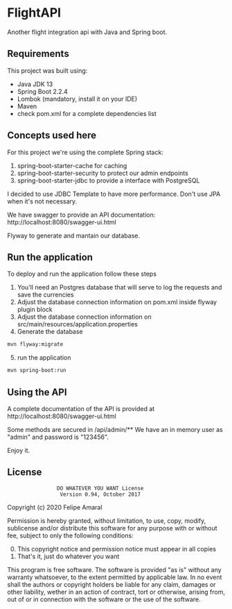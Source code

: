# FlightAPI

Another flight integration api with Java and Spring boot.

## Requirements
This project was built using:
- Java JDK 13
- Spring Boot 2.2.4
- Lombok (mandatory, install it on your IDE)
- Maven
- check pom.xml for a complete dependencies list

## Concepts used here
For this project we're using the complete Spring stack:
1. spring-boot-starter-cache for caching 
2. spring-boot-starter-security to protect our admin endpoints
3. spring-boot-starter-jdbc to provide a interface with PostgreSQL

I decided to use JDBC Template to have more performance. Don't use JPA when it's not necessary.

We have swagger to provide an API documentation:
http://localhost:8080/swagger-ui.html

Flyway to generate and mantain our database.

## Run the application
To deploy and run the application follow these steps
1. You'll need an Postgres database that will serve to log the requests and save the currencies
2. Adjust the database connection information on pom.xml inside flyway plugin block
3. Adjust the database connection information on src/main/resources/application.properties
4. Generate the database
```bash
mvn flyway:migrate
```
5. run the application
```bash
mvn spring-boot:run
```

## Using the API
A complete documentation of the API is provided at http://localhost:8080/swagger-ui.html

Some methods are secured in /api/admin/**
We have an in memory user as "admin" and password is "123456".

Enjoy it.


## License
                    DO WHATEVER YOU WANT License
                     Version 0.94, October 2017

Copyright (c) 2020 Felipe Amaral

Permission is hereby granted, without limitation, to use, copy, modify,
sublicense and/or distribute this software for any purpose with or without fee,
subject to only the following conditions:

0. This copyright notice and permission notice must appear in all copies
1. That's it, just do whatever you want

This program is free software. The software is provided "as is" without any
warranty whatsoever, to the extent permitted by applicable law. In no event
shall the authors or copyright holders be liable for any claim, damages or
other liability, wether in an action of contract, tort or otherwise, arising
from, out of or in connection with the software or the use of the software.

   
 